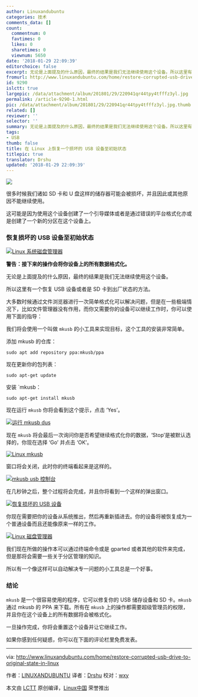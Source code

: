 ```yaml
---
author: Linuxandubuntu
categories: 技术
comments_data: []
count:
  commentnum: 0
  favtimes: 0
  likes: 0
  sharetimes: 0
  viewnum: 5650
date: '2018-01-29 22:09:39'
editorchoice: false
excerpt: 无论是上面提及的什么原因，最终的结果是我们无法继续使用这个设备。所以这里有一个恢复 USB 设备或者是 SD 卡到出厂状态的方法。
fromurl: http://www.linuxandubuntu.com/home/restore-corrupted-usb-drive-to-original-state-in-linux
id: 9290
islctt: true
largepic: /data/attachment/album/201801/29/220941qr44tpy4tfffz3yl.jpg
permalink: /article-9290-1.html
pic: /data/attachment/album/201801/29/220941qr44tpy4tfffz3yl.jpg.thumb.jpg
related: []
reviewer: ''
selector: ''
summary: 无论是上面提及的什么原因，最终的结果是我们无法继续使用这个设备。所以这里有一个恢复 USB 设备或者是 SD 卡到出厂状态的方法。
tags:
- USB
thumb: false
title: 在 Linux 上恢复一个损坏的 USB 设备至初始状态
titlepic: true
translator: Drshu
updated: '2018-01-29 22:09:39'
---
```


![](/data/attachment/album/201801/29/220941qr44tpy4tfffz3yl.jpg)


很多时候我们诸如 SD 卡和 U 盘这样的储存器可能会被损坏，并且因此或其他原因不能继续使用。


这可能是因为使用这个设备创建了一个引导媒体或者是通过错误的平台格式化亦或是创建了一个新的分区在这个设备上。


### 恢复损坏的 USB 设备至初始状态


[![Linux 系统磁盘管理器](/data/attachment/album/201801/29/220948jvujujojubxjkrz3.png)](http://www.linuxandubuntu.com/uploads/2/1/1/5/21152474/edited/usb.png)


**警告：接下来的操作会将你设备上的所有数据格式化。**


无论是上面提及的什么原因，最终的结果是我们无法继续使用这个设备。


所以这里有一个恢复 USB 设备或者是 SD 卡到出厂状态的方法。


大多数时候通过文件浏览器进行一次简单格式化可以解决问题，但是在一些极端情况下，比如文件管理器没有作用，而你又需要你的设备可以继续工作时，你可以使用下面的指导：


我们将会使用一个叫做 `mkusb` 的小工具来实现目标，这个工具的安装非常简单。


添加 mkusb 的仓库：



```
sudo apt add repository ppa:mkusb/ppa

```

现在更新你的包列表：



```
sudo apt-get update

```

安装 `mkusb：



```
sudo apt-get install mkusb

```

现在运行 `mkusb` 你将会看到这个提示，点击 ‘Yes’。


[![运行 mkusb dus](/data/attachment/album/201801/29/220952jnnkdndatzzczkcp.png)](http://www.linuxandubuntu.com/uploads/2/1/1/5/21152474/edited/run-mkusb.png)


现在 `mkusb` 将会最后一次询问你是否希望继续格式化你的数据，‘Stop’是被默认选择的，你现在选择 ‘Go’ 并点击 ‘OK’。


[![Linux mkusb](/data/attachment/album/201801/29/220956p2v0qiimpp5h2sbp.png)](http://www.linuxandubuntu.com/uploads/2/1/1/5/21152474/edited/final-checkpoint_1.png)


窗口将会关闭，此时你的终端看起来是这样的。


[![mkusb usb 控制台](/data/attachment/album/201801/29/221008f4tfb63tlz3itzki.png)](http://www.linuxandubuntu.com/uploads/2/1/1/5/21152474/edited/mkusb.png)


在几秒钟之后，整个过程将会完成，并且你将看到一个这样的弹出窗口。


[![恢复损坏的 USB 设备](/data/attachment/album/201801/29/221013n8022t6s5cx4lqfz.png)](http://www.linuxandubuntu.com/uploads/2/1/1/5/21152474/edited/usb_1.png)


你现在需要把你的设备从系统推出，然后再重新插进去。你的设备将被恢复成为一个普通设备而且还能像原来一样的工作。


[![Linux 磁盘管理器](/data/attachment/album/201801/29/221022v3tg1iwwii1tjpie.png)](http://www.linuxandubuntu.com/uploads/2/1/1/5/21152474/edited/usb_2.png)


我们现在所做的操作本可以通过终端命令或是 gparted 或者其他的软件来完成，但是那将会需要一些关于分区管理的知识。


所以有一个像这样可以自动解决专一问题的小工具总是一个好事。


### 结论


`mkusb` 是一个很容易使用的程序，它可以修复你的 USB 储存设备和 SD 卡。`mkusb` 通过 mkusb 的 PPA 来下载。所有在 `mkusb` 上的操作都需要超级管理员的权限，并且你在这个设备上的所有数据将会被格式化。


一旦操作完成，你将会重置这个设备并让它继续工作。


如果你感到任何疑惑，你可以在下面的评论栏里免费发表。




---


via: <http://www.linuxandubuntu.com/home/restore-corrupted-usb-drive-to-original-state-in-linux>


作者：[LINUXANDUBUNTU](http://www.linuxandubuntu.com) 译者：[Drshu](https://github.com/Drshu) 校对：[wxy](https://github.com/wxy)


本文由 [LCTT](https://github.com/LCTT/TranslateProject) 原创编译，[Linux中国](https://linux.cn/) 荣誉推出